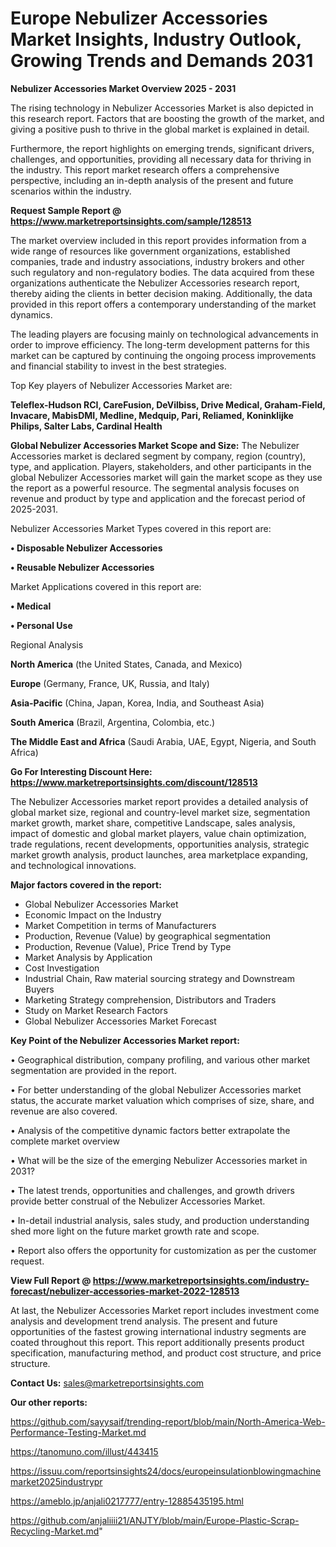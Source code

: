 # Europe Nebulizer Accessories Market Insights, Industry Outlook, Growing Trends and Demands 2031

<Strong> Nebulizer Accessories Market Overview 2025 - 2031</strong>

The rising technology in Nebulizer Accessories Market is also depicted in this research report. Factors that are boosting the growth of the market, and giving a positive push to thrive in the global market is explained in detail.

Furthermore, the report highlights on emerging trends, significant drivers, challenges, and opportunities, providing all necessary data for thriving in the industry. This report market research offers a comprehensive perspective, including an in-depth analysis of the present and future scenarios within the industry.

<strong>Request Sample Report @ <a href=https://www.marketreportsinsights.com/sample/128513>https://www.marketreportsinsights.com/sample/128513</a></strong>

The market overview included in this report provides information from a wide range of resources like government organizations, established companies, trade and industry associations, industry brokers and other such regulatory and non-regulatory bodies. The data acquired from these organizations authenticate the Nebulizer Accessories research report, thereby aiding the clients in better decision making. Additionally, the data provided in this report offers a contemporary understanding of the market dynamics.

The leading players are focusing mainly on technological advancements in order to improve efficiency. The long-term development patterns for this market can be captured by continuing the ongoing process improvements and financial stability to invest in the best strategies.

Top Key players of Nebulizer Accessories Market are:

<strong>Teleflex-Hudson RCI, CareFusion, DeVilbiss, Drive Medical, Graham-Field, Invacare, MabisDMI, Medline, Medquip, Pari, Reliamed, Koninklijke Philips, Salter Labs, Cardinal Health</strong>

<strong><b>Global Nebulizer Accessories Market Scope and Size:</b></strong>
The Nebulizer Accessories market is declared segment by company, region (country), type, and application. Players, stakeholders, and other participants in the global Nebulizer Accessories market will gain the market scope as they use the report as a powerful resource. The segmental analysis focuses on revenue and product by type and application and the forecast period of 2025-2031.

Nebulizer Accessories Market Types covered in this report are:

<strong>• Disposable Nebulizer Accessories

• Reusable Nebulizer Accessories</strong>

Market Applications covered in this report are:

<strong>• Medical

• Personal Use</strong> 

Regional Analysis

<strong>North America</strong> (the United States, Canada, and Mexico)

<strong>Europe</strong> (Germany, France, UK, Russia, and Italy)

<strong>Asia-Pacific</strong> (China, Japan, Korea, India, and Southeast Asia)

<strong>South America</strong> (Brazil, Argentina, Colombia, etc.)

<strong>The Middle East and Africa</strong> (Saudi Arabia, UAE, Egypt, Nigeria, and South Africa)

<strong>Go For Interesting Discount Here: <a href=https://www.marketreportsinsights.com/discount/128513>https://www.marketreportsinsights.com/discount/128513</a></strong>

The Nebulizer Accessories market report provides a detailed analysis of global market size, regional and country-level market size, segmentation market growth, market share, competitive Landscape, sales analysis, impact of domestic and global market players, value chain optimization, trade regulations, recent developments, opportunities analysis, strategic market growth analysis, product launches, area marketplace expanding, and technological innovations.

<strong><b>Major factors covered in the report:</b></strong>
<ul>
  <li>Global Nebulizer Accessories Market </li>
  <li>Economic Impact on the Industry</li>
  <li>Market Competition in terms of Manufacturers</li>
  <li>Production, Revenue (Value) by geographical segmentation</li>
  <li>Production, Revenue (Value), Price Trend by Type</li>
  <li>Market Analysis by Application</li>
  <li>Cost Investigation</li>
  <li>Industrial Chain, Raw material sourcing strategy and Downstream Buyers</li>
  <li>Marketing Strategy comprehension, Distributors and Traders</li>
  <li>Study on Market Research Factors</li>
  <li>Global Nebulizer Accessories Market Forecast</li>
</ul>

<strong><b>Key Point of the Nebulizer Accessories Market report:</b></strong>

• Geographical distribution, company profiling, and various other market segmentation are provided in the report.

• For better understanding of the global Nebulizer Accessories market status, the accurate market valuation which comprises of size, share, and revenue are also covered.

• Analysis of the competitive dynamic factors better extrapolate the complete market overview

• What will be the size of the emerging Nebulizer Accessories market in 2031?

• The latest trends, opportunities and challenges, and growth drivers provide better construal of the Nebulizer Accessories Market.

• In-detail industrial analysis, sales study, and production understanding shed more light on the future market growth rate and scope.

• Report also offers the opportunity for customization as per the customer request.

<strong><b>View Full Report @ <a href=https://www.marketreportsinsights.com/industry-forecast/nebulizer-accessories-market-2022-128513>https://www.marketreportsinsights.com/industry-forecast/nebulizer-accessories-market-2022-128513</a></b></strong>


At last, the Nebulizer Accessories Market report includes investment come analysis and development trend analysis. The present and future opportunities of the fastest growing international industry segments are coated throughout this report. This report additionally presents product specification, manufacturing method, and product cost structure, and price structure.

<strong>Contact Us:</strong>
sales@marketreportsinsights.com

<strong>Our other reports:</strong>

<a href=https://github.com/sayysaif/trending-report/blob/main/North-America-Web-Performance-Testing-Market.md>https://github.com/sayysaif/trending-report/blob/main/North-America-Web-Performance-Testing-Market.md</a>

<a href=https://tanomuno.com/illust/443415>https://tanomuno.com/illust/443415</a>

<a href=https://issuu.com/reportsinsights24/docs/europeinsulationblowingmachinemarket2025industrypr>https://issuu.com/reportsinsights24/docs/europeinsulationblowingmachinemarket2025industrypr</a>

<a href=https://ameblo.jp/anjali0217777/entry-12885435195.html>https://ameblo.jp/anjali0217777/entry-12885435195.html</a>

<a href=https://github.com/anjaliiii21/ANJTY/blob/main/Europe-Plastic-Scrap-Recycling-Market.md>https://github.com/anjaliiii21/ANJTY/blob/main/Europe-Plastic-Scrap-Recycling-Market.md</a>"
